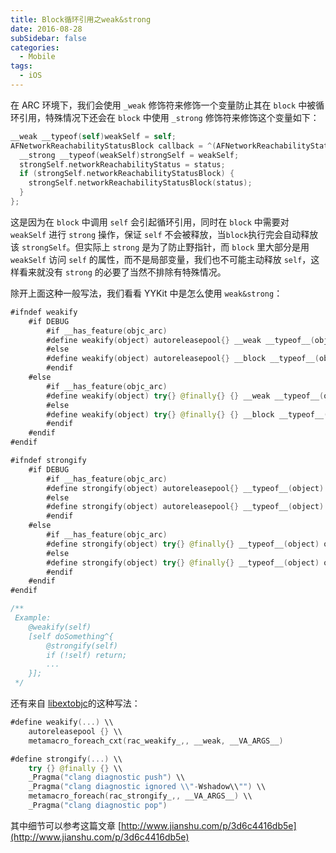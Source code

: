 ```yaml
---
title: Block循环引用之weak&strong
date: 2016-08-28
subSidebar: false
categories:
  - Mobile
tags:
  - iOS
---
```


在 ARC 环境下，我们会使用 `_weak` 修饰符来修饰一个变量防止其在 `block` 中被循环引用，特殊情况下还会在 `block` 中使用 `_strong` 修饰符来修饰这个变量如下：

```swift
__weak __typeof(self)weakSelf = self;
AFNetworkReachabilityStatusBlock callback = ^(AFNetworkReachabilityStatus status) {
  __strong __typeof(weakSelf)strongSelf = weakSelf;
  strongSelf.networkReachabilityStatus = status;
  if (strongSelf.networkReachabilityStatusBlock) {
    strongSelf.networkReachabilityStatusBlock(status);
  }
};
```

这是因为在 `block` 中调用 `self` 会引起循环引用，同时在 `block` 中需要对 `weakSelf` 进行 `strong` 操作，保证 `self` 不会被释放，当`block`执行完会自动释放该 `strongSelf`。但实际上 `strong` 是为了防止野指针，而 `block` 里大部分是用 `weakSelf` 访问 `self` 的属性，而不是局部变量，我们也不可能主动释放 `self`，这样看来就没有 `strong` 的必要了当然不排除有特殊情况。

除开上面这种一般写法，我们看看 YYKit 中是怎么使用 `weak&strong`：

```swift
#ifndef weakify
    #if DEBUG
        #if __has_feature(objc_arc)
        #define weakify(object) autoreleasepool{} __weak __typeof__(object) weak##_##object = object;
        #else
        #define weakify(object) autoreleasepool{} __block __typeof__(object) block##_##object = object;
        #endif
    #else
        #if __has_feature(objc_arc)
        #define weakify(object) try{} @finally{} {} __weak __typeof__(object) weak##_##object = object;
        #else
        #define weakify(object) try{} @finally{} {} __block __typeof__(object) block##_##object = object;
        #endif
    #endif
#endif

#ifndef strongify
    #if DEBUG
        #if __has_feature(objc_arc)
        #define strongify(object) autoreleasepool{} __typeof__(object) object = weak##_##object;
        #else
        #define strongify(object) autoreleasepool{} __typeof__(object) object = block##_##object;
        #endif
    #else
        #if __has_feature(objc_arc)
        #define strongify(object) try{} @finally{} __typeof__(object) object = weak##_##object;
        #else
        #define strongify(object) try{} @finally{} __typeof__(object) object = block##_##object;
        #endif
    #endif
#endif

/**
 Example:
    @weakify(self)
    [self doSomething^{
        @strongify(self)
        if (!self) return;
        ...
    }];
 */
```

还有来自 [libextobjc](https://github.com/jspahrsummers/libextobjc)的这种写法：

```swift
#define weakify(...) \\
    autoreleasepool {} \\
    metamacro_foreach_cxt(rac_weakify_,, __weak, __VA_ARGS__)

#define strongify(...) \\
    try {} @finally {} \\
    _Pragma("clang diagnostic push") \\
    _Pragma("clang diagnostic ignored \\"-Wshadow\\"") \\
    metamacro_foreach(rac_strongify_,, __VA_ARGS__) \\
    _Pragma("clang diagnostic pop")
```

其中细节可以参考这篇文章 [http://www.jianshu.com/p/3d6c4416db5e](http://www.jianshu.com/p/3d6c4416db5e)
